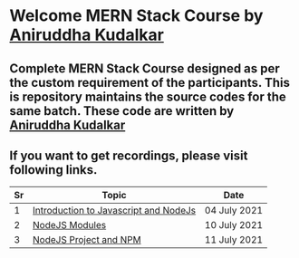 # Welcome MERN Stack Course by [Aniruddha Kudalkar](https://aniruddhakudalkar.com) 

## Complete MERN Stack Course designed as per the custom requirement of the participants. This is repository maintains the source codes for the same batch. These code are written by [Aniruddha Kudalkar](https://aniruddhakudalkar.com) 

## If you want to get recordings, please visit following links.

| Sr | Topic | Date |
| --- | --- | --- |
| 1 | [Introduction to Javascript and NodeJs](https://youtu.be/e-QRf5arhGQ) | 04 July 2021 |
| 2 | [NodeJS Modules](https://youtu.be/Hj-y5aFaqO4) | 10 July 2021 |
| 3 | [NodeJS Project and NPM](https://youtu.be/GVALzhAFL0o) | 11 July 2021 |

